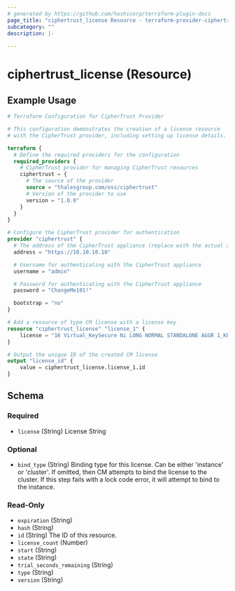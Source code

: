 ```yaml
---
# generated by https://github.com/hashicorp/terraform-plugin-docs
page_title: "ciphertrust_license Resource - terraform-provider-ciphertrust"
subcategory: ""
description: |-
  
---
```


# ciphertrust_license (Resource)



## Example Usage

```terraform
# Terraform Configuration for CipherTrust Provider

# This configuration demonstrates the creation of a license resource
# with the CipherTrust provider, including setting up license details.

terraform {
  # Define the required providers for the configuration
  required_providers {
    # CipherTrust provider for managing CipherTrust resources
    ciphertrust = {
      # The source of the provider
      source = "thalesgroup.com/oss/ciphertrust"
      # Version of the provider to use
      version = "1.0.0"
    }
  }
}

# Configure the CipherTrust provider for authentication
provider "ciphertrust" {
  # The address of the CipherTrust appliance (replace with the actual address)
  address = "https://10.10.10.10"

  # Username for authenticating with the CipherTrust appliance
  username = "admin"

  # Password for authenticating with the CipherTrust appliance
  password = "ChangeMe101!"

  bootstrap = "no"
}

# Add a resource of type CM license with a license key
resource "ciphertrust_license" "license_1" {
    license = "16 Virtual_KeySecure Ni LONG NORMAL STANDALONE AGGR 1_KEYS INFINITE_KEYS 14 JUN 2022 4 0 13 JUN 2023 4 0 NiL SLM_CODE CL_ND_LCK NiL *1CXX6B9ALEHNNK80400 NiL NiL NiL 5_MINS NiL 0 u7xXHBhSi7DPpiv0yHMdLrPjCepOPBLaXkHBIXh4Bw39lsRApgHtfEOFEiWmiE01ffliGjvlthZ995nqdRcrx0VC##AID=2d3ffc2b-6263-4d99-889f-2abab8ace4a6"
}

# Output the unique ID of the created CM license
output "license_id" {
    value = ciphertrust_license.license_1.id
}
```

<!-- schema generated by tfplugindocs -->
## Schema

### Required

- `license` (String) License String

### Optional

- `bind_type` (String) Binding type for this license. Can be either 'instance' or 'cluster'. If omitted, then CM attempts to bind the license to the cluster. If this step fails with a lock code error, it will attempt to bind to the instance.

### Read-Only

- `expiration` (String)
- `hash` (String)
- `id` (String) The ID of this resource.
- `license_count` (Number)
- `start` (String)
- `state` (String)
- `trial_seconds_remaining` (String)
- `type` (String)
- `version` (String)
